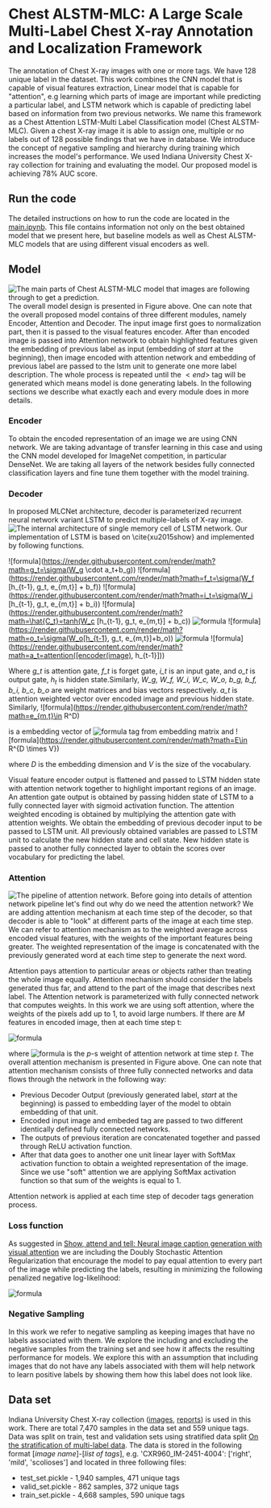 # Chest ALSTM-MLC: A Large Scale Multi-Label Chest X-ray Annotation and Localization Framework

The annotation of Chest X-ray images with one or more tags. We have 128 unique label in the dataset. This work combines the CNN model that is capable of visual features extraction, Linear model that is capable for "attention", e.g learning which parts of image are important while predicting a particular label, and LSTM network which is capable of predicting label based on information from two previous networks. We name this framework as a Chest Attention LSTM-Multi Label Classification model (Chest ALSTM-MLC). Given a chest X-ray image it is able to assign one, multiple or no labels out of 128 possible findings that we have in database. We introduce the concept of negative sampling and hierarchy during training which increases the model's performance. We used Indiana University Chest X-ray collection for training and evaluating the model. Our proposed model is achieving 78\% AUC score. 

## Run the code
The detailed instructions on how to run the code are located in the [main.ipynb](https://github.com/RufinaMay/MedicalReports_v1/blob/master/main.py). This file contains information not only on the best obtained model that we present here, but baseline models as well as Chest ALSTM-MLC models that are using different visual encoders as well. 

## Model
![The main parts of Chest ALSTM-MLC model that images are following through to get a prediction.](https://github.com/RufinaMay/MedicalReports_v1/raw/master/model_diagrams/methodology_overall.png)
The overall model design is presented in Figure above. One can note that the overall proposed model contains of three different modules, namely Encoder, Attention and Decoder. The input image first goes to normalization part, then it is passed to the visual features encoder. After than encoded image is passed into Attention network to obtain highlighted features given the embedding of previous label as input (embedding of *start* at the beginning), then image encoded with attention network and embedding of previous label are passed to the lstm unit to generate one more label description. The whole process is repeated until the $<end>$ tag will be generated which means model is done generating labels. In the following sections we describe what exactly each and every module does in more details.
  ### Encoder
  To obtain the encoded representation of an image we are using CNN network. We are taking advantage of transfer learning in this case and using the CNN model developed for ImageNet competition, in particular DenseNet. We are taking all layers of the network besides fully connected classification layers and fine tune them together with the model training. 
  ### Decoder
  
  In proposed MLCNet architecture, decoder is parameterized recurrent neural network variant LSTM to predict  multiple-labels of X-ray image.
  ![The internal architecture of single memory cell of LSTM network.](https://github.com/RufinaMay/MedicalReports_v1/raw/master/model_diagrams/decoder.png)
  Our implementation of LSTM is based on \cite{xu2015show} and implemented by following functions.

![formula](https://render.githubusercontent.com/render/math?math=g_t=\sigma(W_g \cdot a_t+b_g))
![formula](https://render.githubusercontent.com/render/math?math=f_t=\sigma(W_f [h_{t-1}, g_t, e_{m,t}] + b_f))
![formula](https://render.githubusercontent.com/render/math?math=i_t=\sigma(W_i [h_{t-1}, g_t, e_{m,t}] + b_i))
![formula](https://render.githubusercontent.com/render/math?math=\hat{C_t}=tanh(W_c [h_{t-1}, g_t, e_{m,t}] + b_c))
![formula](https://render.githubusercontent.com/render/math?math=\hat{C_t}=f_t*C_{t-1}+i_t*\hat{C_t})
![formula](https://render.githubusercontent.com/render/math?math=o_t=\sigma(W_o[h_{t-1}, g_t, e_{m,t}]+b_o))
![formula](https://render.githubusercontent.com/render/math?math=h_t=o_t*tanh(C_t))
![formula](https://render.githubusercontent.com/render/math?math=a_t=attention([encoder(image), h_{t-1}]))


Where *g_t* is attention gate, *f_t* is forget gate, *i_t* is an input gate, and *o_t* is output gate, $h_t$ is hidden state.Similarly, *W_g, W_f, W_i, W_c, W_o, b_g, b_f, b_i, b_c, b_o* are weight matrices and bias vectors respectively. *a_t* is attention weighted vector over encoded image and previous hidden state. Similarly,
![formula](https://render.githubusercontent.com/render/math?math=e_{m,t}\in R^D)

 is a embedding vector of ![formula](https://render.githubusercontent.com/render/math?math=m^{th}) tag from embedding matrix and
 ![formula](https://render.githubusercontent.com/render/math?math=E\in R^{D \times V})

 where *D* is the embedding dimension and *V* is the size of the vocabulary. 
 
 Visual feature encoder output is flattened and passed to LSTM hidden state with attention network together to highlight important regions of an image. An attention gate output is obtained by passing hidden state of LSTM to a fully connected layer with sigmoid activation function. The attention weighted encoding is obtained by multiplying the attention gate with attention weights. We obtain the embedding of previous decoder input to be passed to LSTM unit. All previously obtained variables are passed to LSTM unit to calculate the new hidden state and cell state. New hidden state is passed to another fully connected layer to obtain the scores over vocabulary for predicting the label.
  
  
### Attention
  ![The pipeline of attention network.](https://github.com/RufinaMay/MedicalReports_v1/raw/master/model_diagrams/attention.png)
Before going into details of attention network pipeline let's find out why do we need the attention network? We are adding attention mechanism at each time step of the decoder, so that decoder is able to "look" at different parts of the image at each time step. We can refer to attention mechanism as to the weighted average across encoded visual features, with the weights of the important features being greater. The weighted representation of the image is concatenated with the previously generated word at each time step to generate the next word. 

Attention pays attention to particular areas or objects rather than treating the whole image equally. Attention mechanism should consider the labels generated thus far, and attend to the part of the image that describes next label.
The Attention network is parameterized with fully connected network that computes weights. In this work we are using soft attention, where the weights of the pixels add up to 1, to avoid large numbers. If there are *M* features in encoded image, then at each time step t:

![formula](https://render.githubusercontent.com/render/math?math=\sum_{p=m}^{p=M}\alpha_{p,t}=1)

where ![formula](https://render.githubusercontent.com/render/math?math=\alpha_{p,t})
is the *p*-s weight of attention network at time step *t*. The overall attention mechanism is presented in Figure above. One can note that attention mechanism consists of three fully connected networks and data flows through the network in the following way: 

- Previous Decoder Output (previously generated label, *start* at the beginning) is passed to embedding layer of the model to obtain embedding of that unit.
- Encoded input image and embeded tag are passed to two different identically defined fully connected networks.
- The outputs of previous iteration are concatenated together and passed through ReLU activation function.
- After that data goes to another one unit linear layer with SoftMax activation function to obtain a weighted representation of the image. Since we use "soft" attention we are applying SoftMax activation function so that sum of the weights is equal to 1.

Attention network is applied at each time step of decoder tags generation process. 

### Loss function
As suggested in [Show, attend and tell: Neural image caption generation with visual attention](http://www.jmlr.org/proceedings/papers/v37/xuc15.pdf) we are including the Doubly Stochastic Attention Regularization that encourage the model to pay equal attention to every part of the image while predicting the labels, resulting in minimizing the following penalized negative log-likelihood: 

![formula](https://render.githubusercontent.com/render/math?math=loss=-log(p(y|x))+\lambda\sum_i^{L}(1-\sum_t^Ca_{ti})^2)

### Negative Sampling
In this work we refer to negative sampling as keeping images that have no labels associated with them. We explore the including and excluding the negative samples from the training set and see how it affects the resulting performance for models. We explore this with an assumption that including images that do not have any labels associated with them will help network to learn positive labels by showing them how this label does not look like. 

## Data set
Indiana University Chest X-ray collection ([images](https://openi.nlm.nih.gov/imgs/collections/NLMCXR_png.tgz), [reports](https://openi.nlm.nih.gov/imgs/collections/NLMCXR_reports.tgz)) is used in this work. There are total 7,470 samples in the data set and 559 unique tags. Data was split on train, test and validation sets using stratified data split [On the stratification of multi-label data](https://link.springer.com/chapter/10.1007/978-3-642-23808-6_10). The data is stored in the following format [*image name*]-[*list of tags*], e.g. 'CXR960_IM-2451-4004': ['right', 'mild', 'scolioses'] and located in three following files:
- test_set.pickle - 1,940 samples, 471 unique tags
- valid_set.pickle - 862 samples, 372 unique tags
- train_set.pickle - 4,668 samples, 590 unique tags
